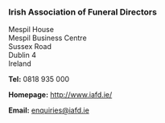 ###  Irish Association of Funeral Directors

Mespil House  
Mespil Business Centre  
Sussex Road  
Dublin 4  
Ireland

**Tel:** 0818 935 000

**Homepage:** [ http://www.iafd.ie/ ](http://www.iafd.ie/)

**Email:** [ enquiries@iafd.ie ](mailto:enquiries@iafd.ie)
